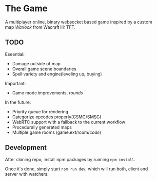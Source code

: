 The Game
=======
A multiplayer online, binary websocket based game inspired by a custom map _Warlock_ from Wacraft III: TFT.

## TODO

Eseential:
 * Damage outside of map
 * Overall game scene boundaries
 * Spell variety and engine(leveling up, buying)

Important:
 * Game mode improvements, *rounds*

In the future:
 * Priority queue for rendering
 * Categorize opcodes properly(CSMG/SMSG)
 * WebRTC support with a fallback to the current workflow
 * Procedurally generated maps
 * Multiple game rooms (game.ext/room/_code_)

## Development

After cloning repo, install npm packages by running `npm install`.

Once it's done, simply start `npm run dev`, which will run both, client and server with watchers.